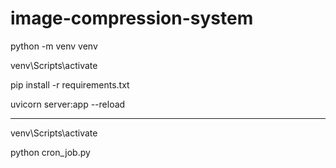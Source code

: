 # image-compression-system

python -m venv venv

venv\Scripts\activate

pip install -r requirements.txt

uvicorn server:app --reload

------

venv\Scripts\activate

python cron_job.py
